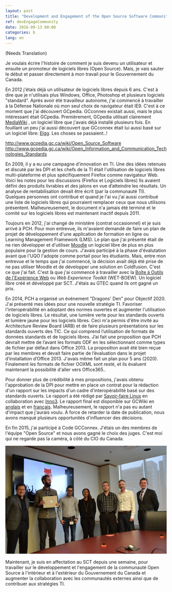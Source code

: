 ```yaml
---
layout: post
title: "Development and Engagement of the Open Source Software Community"
ref: devEngageCommunity
date: 2016-09-13 00:00
categories: b
lang: en
---
```


(Needs Translation)

Je voulais écrire l'histoire de comment je suis devenu un utilisateur et ensuite un promoteur de logiciels libres (Open Source). Mais, je vais sauter le début et passer directement à mon travail pour le Gouvernement du Canada.

En 2012 j'étais déjà un utilisateur de logiciels libres depuis 6 ans. C'est à dire que je n'utilisais plus Windows, Office, Photoshop et plusieurs logiciels "standard". Après avoir été travailleur autonome, j'ai commencé à travailler à la Défense Nationale où mon seul choix de navigateur était IE9. C'est à ce moment que j'ai découvert GCpedia. GCconnex existait aussi, mais le plus intéressant était GCpedia. Premièrement, GCpedia utilisait clairement [MediaWiki](https://www.mediawiki.org/wiki/MediaWiki) , un logiciel libre que j'avais déjà installé plusieurs fois. En fouillant un peu j'ai aussi découvert que GCconnex était lui aussi basé sur un logiciel libre: [Elgg](https://elgg.org/https://elgg.org/
). Les choses se passaient..!

http://www.gcpedia.gc.ca/wiki/Open_Source_Software
http://www.gcpedia.gc.ca/wiki/Open_Information_and_Communication_Technologies_Standards

En 2009, il y a eu une campagne d’innovation en TI. Une des idées retenues et discuté par les DPI et les chefs de la TI était l'utilisation de logiciels libres multi-plateforme et plus spécifiquement Firefox comme navigateur Web. Voici les notes pour les discussions (Firefox et Logiciels libres) Ils avaient défini des produits livrables et des jalons en vue d’atteindre les résultats. Un analyse de rentabilisation devait être écrit (par la communauté TI). Quelques personnes ont contribué et quand je l'ai vu j'ai aussi contribué une liste de logiciels libres qui pourraient remplacer ceux que nous utilisons présentent. Malheureusement, le document n'a jamais été terminé et le comité sur les logiciels libres est maintenant inactif depuis 2011.

Toujours en 2012, j'ai changé de ministère (contrat occasionnel) et je suis arrivé à PCH. Pour mon entrevue, ils m'avaient demandé de faire un plan de projet de développement d'une application de formation en ligne ou Learning Management Framework (LMS). Le plan que j'ai présenté était de ne rien développer et d'utiliser [Moodle](https://moodle.org/) un logiciel libre de plus en plus populaire pour la gestion de cours. J'avais participé à la phase d'évalutation avant que l'UQO l'adopte comme portail pour les étudiants. Mais, entre mon entrevue et le temps que j'ai commencé, la décision avait déjà été prise de ne pas utiliser Moodle et de développer une solution en Coldfusion. C'est ce que j'ai fait. C'est là que j'ai commencé à travailler avec la [Boîte à Outils de l'Expérience Web](https://wet-boew.github.io/wet-boew/) ou _Web Experience Toolkit_ (WET-BOEW). Un logiciel libre créé et développé par SCT. J'étais au GTEC quand ils ont gagné un prix.

En 2014, PCH a organisé un événement "Dragons' Den" pour Objectif 2020. J'ai présenté mes idées pour une nouvelle stratégie TI. Favoriser l'interopérabilité en adoptant des normes ouvertes et augmenter l'utilisation de logiciels libres. Le résultat, une lumière verte pour les standards ouverts et lumière jaune pour les logiciels libres. Ceci m'a permis d'être invité au Architecture Review Board (ARB) et de faire plusieurs présentations sur les standards ouverts des TIC. Ce qui comprend l’utilisation de formats de données standards et de logiciels libres. J’ai fait une proposition que PCH devrait mettre de l’avant les formats ODF en les sélectionnant comme types de fichier par défaut dans Office 2013. La proposition avait été bien reçue par les membres et devait faire partie de l’évaluation dans le projet d’installation d’Office 2013. J'avais même fait un plan pour 5 ans (2020). Finalement les formats de fichier OOXML sont resté, et ils évaluent maintenant la possibilité d'aller vers Office365..

Pour donner plus de crédibilité à mes propositions, j'avais obtenu l'approbation de la DPI pour mettre en place un contrat pour la rédaction d'un rapport sur les impacts d'un cadre d'interopérabilité basé sur des standards ouverts. Le rapport a été rédigé par [Savoir-faire Linux](https://www.savoirfairelinux.com/) en collaboration avec [Inno3](http://inno3.fr/). Le rapport final est disponible sur GCWiki en [anglais](https://wiki.gccollab.ca/Elements_of_a_Technical_Interoperability_Framework_for_Canadian_Heritage) et en [français](https://wiki.gccollab.ca/%C3%89l%C3%A9ments_pour_un_cadre_d%27interop%C3%A9rabilit%C3%A9_technique_pour_Patrimoine_Canadien). Malheureusement, le rapport n'a pas eu autant d'impact que j'aurais voulu. À force de retarder la date de publication, nous avons manqué plusieurs opportunités d'influencer des décisions.

En fin 2015, j'ai participé à Code GCConnex. J'étais un des membres de l'équipe "Open Source" et nous avons gagné le choix des juges. C'est moi qui ne regarde pas la caméra, à côté du CIO du Canada.

![Code GCconnex - Équipe logiciel libre](https://github.com/smellems/smellems.github.io/raw/master/assets/CodeGCconnex_OSS-team.png)

Maintenant, je suis en affectation au SCT depuis une semaine, pour travailler sur le développement et l'engagement de la communauté Open Source à l'intérieur et à l'extérieur du Gouvernement du Canada et augmenter la collaboration avec les communautés externes ainsi que de contribuer aux stratégies TI.
